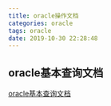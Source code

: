 ```yaml
---
title: oracle操作文档
categories: oracle
tags: oracle
date: 2019-10-30 22:28:48
---
```

## oracle基本查询文档

[oracle基本查询文档](http://htmlpreview.github.io/?https://github.com/COPASTERS/COPASTERS.github.io/blob/master/public/document/01.%E5%9F%BA%E6%9C%AC%E6%9F%A5%E8%AF%A2.html)
